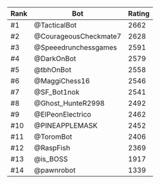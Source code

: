 Rank|Bot|Rating
---|---|---
#1|@TacticalBot|2662
#2|@CourageousCheckmate7|2628
#3|@Speeedrunchessgames|2591
#4|@DarkOnBot|2579
#5|@tbhOnBot|2558
#6|@MaggiChess16|2546
#7|@SF_Bot1nok|2541
#8|@Ghost_HunteR2998|2492
#9|@ElPeonElectrico|2462
#10|@PINEAPPLEMASK|2452
#11|@ToromBot|2406
#12|@RaspFish|2369
#13|@is_BOSS|1917
#14|@pawnrobot|1339
